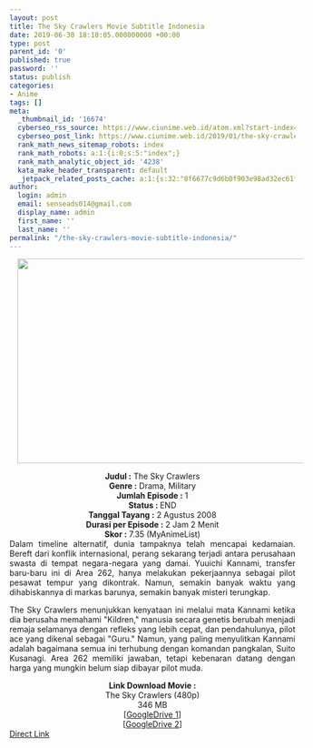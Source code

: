 ```yaml
---
layout: post
title: The Sky Crawlers Movie Subtitle Indonesia
date: 2019-06-30 18:10:05.000000000 +00:00
type: post
parent_id: '0'
published: true
password: ''
status: publish
categories:
- Anime
tags: []
meta:
  _thumbnail_id: '16674'
  cyberseo_rss_source: https://www.ciunime.web.id/atom.xml?start-index=3751&max-results=150
  cyberseo_post_link: https://www.ciunime.web.id/2019/01/the-sky-crawlers-movie-subtitle.html
  rank_math_news_sitemap_robots: index
  rank_math_robots: a:1:{i:0;s:5:"index";}
  rank_math_analytic_object_id: '4238'
  kata_make_header_transparent: default
  _jetpack_related_posts_cache: a:1:{s:32:"8f6677c9d6b0f903e98ad32ec61f8deb";a:2:{s:7:"expires";i:1650825108;s:7:"payload";a:0:{}}}
author:
  login: admin
  email: senseads014@gmail.com
  display_name: admin
  first_name: ''
  last_name: ''
permalink: "/the-sky-crawlers-movie-subtitle-indonesia/"
---
```

<div class="separator" style="clear: both; text-align: center;"><a href="https://4.bp.blogspot.com/-QbagMsiM4io/XFPdtV1hw7I/AAAAAAAAJXs/MUIdiKQ_rfUmT73aBAbQbe8MiIfWnjRYgCLcBGAs/s1600/The%2BSky%2BCrawlers.jpg" imageanchor="1" style="margin-left: 1em; margin-right: 1em;"><img border="0" data-original-height="720" data-original-width="1280" height="360" src="{{ site.baseurl }}/assets/2019/06/The%2BSky%2BCrawlers.jpg" width="640" /></a></div>
<p>
<div style="text-align: center;"><b>Judul</b><b><b> </b>:</b> The Sky Crawlers</div>
<div style="text-align: center;"><b><b>Genre :</b></b> Drama, Military</div>
<div style="text-align: center;"><b>Jumlah Episode :</b> 1<br /><b>Status :&nbsp;</b>END<br /><b>Tanggal Tayang :</b> 2 Agustus 2008<br /><b>Durasi per Episode :</b> 2 Jam 2 Menit</div>
<div style="text-align: center;"><b>Skor :</b> 7.35 (MyAnimeList)</div>
<div style="text-align: center;"></div>
<div style="text-align: justify;">Dalam timeline alternatif, dunia tampaknya telah mencapai kedamaian. Bereft dari konflik internasional, perang sekarang terjadi antara perusahaan swasta di tempat negara-negara yang damai. Yuuichi Kannami, transfer baru-baru ini di Area 262, hanya melakukan pekerjaannya sebagai pilot pesawat tempur yang dikontrak. Namun, semakin banyak waktu yang dihabiskannya di markas barunya, semakin banyak misteri terungkap.</p>
<p>The Sky Crawlers menunjukkan kenyataan ini melalui mata Kannami ketika dia berusaha memahami "Kildren," manusia secara genetis berubah menjadi remaja selamanya dengan refleks yang lebih cepat, dan pendahulunya, pilot ace yang dikenal sebagai "Guru." Namun, yang paling menyulitkan Kannami adalah bagaimana semua ini terhubung dengan komandan pangkalan, Suito Kusanagi. Area 262 memiliki jawaban, tetapi kebenaran datang dengan harga yang mungkin belum siap dibayar pilot muda.</p></div>
<div style="text-align: justify;"></div>
<div style="text-align: justify;"></div>
<div style="text-align: center;"><b>Link Download Movie :</b></div>
<div style="text-align: center;"></div>
<div style="text-align: center;">The Sky Crawlers (480p)<br />346 MB</div>
<div style="text-align: center;">[<a href="https://drive.google.com/file/d/12UToFHTB8--o1SCHOZ4FueQdb4f-iIay/view" target="_blank" rel="noopener">GoogleDrive 1</a>]<br />[<a href="https://drive.google.com/file/d/1bb5Bjqy_VXxxvLZmDt6VqKRUVT8B1ugF/view" target="_blank" rel="noopener">GoogleDrive 2</a>]</div>
<link rel="stylesheet" href="https://cdnjs.cloudflare.com/ajax/libs/font-awesome/4.7.0/css/font-awesome.min.css" />
<div class="divbtn"> <a href="https://handymansurrender.com/fihup8buzv?key=94550f7ce39444073321dde3b8782f97" class="btn"><i class="fa fa-download"></i> Direct Link</a> </div>
